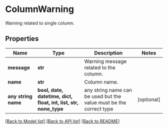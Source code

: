 # ColumnWarning

Warning related to single column.

## Properties
Name | Type | Description | Notes
------------ | ------------- | ------------- | -------------
**message** | **str** | Warning message related to the column. | 
**name** | **str** | Column name. | 
**any string name** | **bool, date, datetime, dict, float, int, list, str, none_type** | any string name can be used but the value must be the correct type | [optional]

[[Back to Model list]](../README.md#documentation-for-models) [[Back to API list]](../README.md#documentation-for-api-endpoints) [[Back to README]](../README.md)


